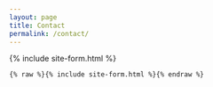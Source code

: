 ```yaml
---
layout: page
title: Contact
permalink: /contact/
---
```


{% include site-form.html %}

```html
{% raw %}{% include site-form.html %}{% endraw %}
```
